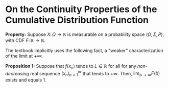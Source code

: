 # On the Continuity Properties of the Cumulative Distribution Function

**Property:** Suppose $X\colon\Omega\to\mathbb R$ is measurable on a probability space $(\Omega,\Sigma,P)$, with CDF $F\colon\mathbb R\to\mathbb R$.

The textbook implicitly uses the following fact, a "weaker" characterization of the limit at $+\infty$:

**Proposition 1:** Suppose that $f(x_n)$ tends to $L\in\mathbb R$ for all for any _non-decreasing_ real sequence $(x_n)_{n=1}^\infty$ that tends to $+\infty$. Then, $\lim_{b\to\infty}F(b)$ exists and equals 1.
